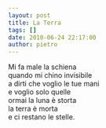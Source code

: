 ```yaml
---
layout: post
title: La Terra
tags: []
date: 2010-06-24 22:17:00
author: pietro
---
```

Mi fa male la schiena<br/>quando mi chino invisibile<br/>a dirti che voglio le tue mani<br/>e voglio solo quelle<br/>ormai la luna è storta<br/>la terra è morta<br/>e ci restano le stelle.
